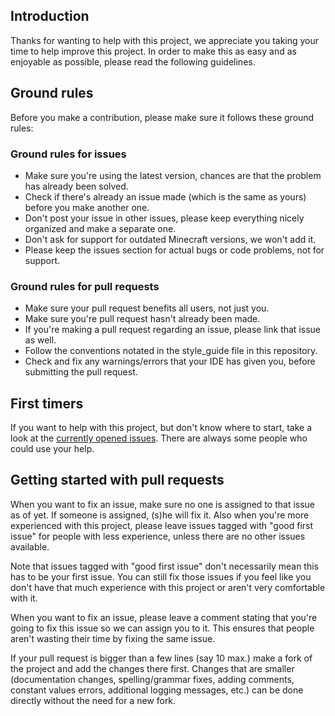 ## Introduction

Thanks for wanting to help with this project, we appreciate you taking your time to help improve this project.
In order to make this as easy and as enjoyable as possible, please read the following guidelines.

## Ground rules

Before you make a contribution, please make sure it follows these ground rules:

### Ground rules for issues

* Make sure you're using the latest version, chances are that the problem has already been solved.
* Check if there's already an issue made (which is the same as yours) before you make another one.
* Don't post your issue in other issues, please keep everything nicely organized and make a separate one.
* Don't ask for support for outdated Minecraft versions, we won't add it.
* Please keep the issues section for actual bugs or code problems, not for support.

### Ground rules for pull requests

* Make sure your pull request benefits all users, not just you.
* Make sure you're pull request hasn't already been made.
* If you're making a pull request regarding an issue, please link that issue as well.
* Follow the conventions notated in the style_guide file in this repository.
* Check and fix any warnings/errors that your IDE has given you, before submitting the pull request.

## First timers

If you want to help with this project, but don't know where to start, take a look at the
[currently opened issues](https://github.com/stefvanschie/QuickSkript/issues). There are always some people who could use your help.

## Getting started with pull requests

When you want to fix an issue, make sure no one is assigned to that issue as of yet. If someone is assigned, (s)he will fix it. Also when you're more experienced with this project, please leave issues tagged with "good first issue" for people with less experience, unless there are no other issues available.

Note that issues tagged with "good first issue" don't necessarily mean this has to be your first issue. You can still fix those issues if you feel like you don't have that much experience with this project or aren't very comfortable with it.

When you want to fix an issue, please leave a comment stating that you're going to fix this issue so we can assign you to it. This ensures that people aren't wasting their time by fixing the same issue.

If your pull request is bigger than a few lines (say 10 max.) make a fork of the project and add the changes there first. Changes
that are smaller (documentation changes, spelling/grammar fixes, adding comments, constant values errors, additional logging messages,
etc.) can be done directly without the need for a new fork.